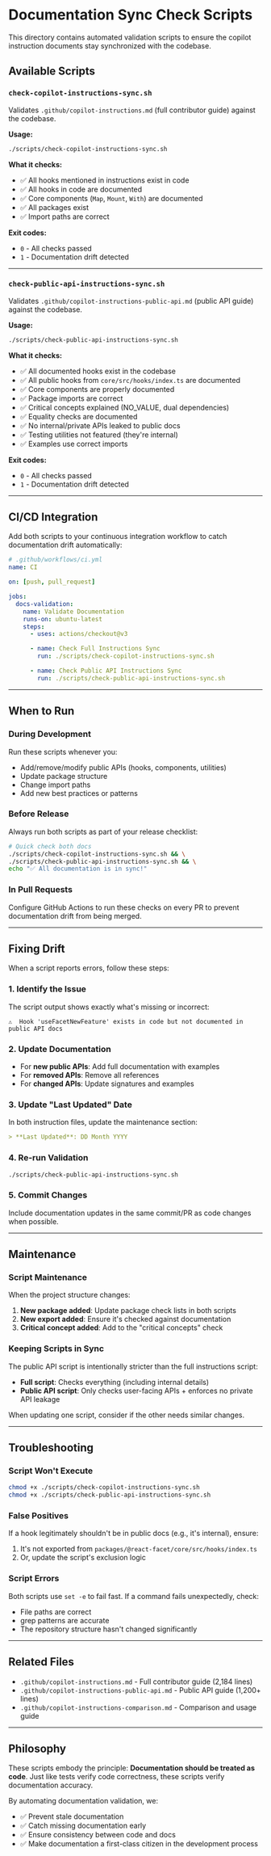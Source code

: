 # Documentation Sync Check Scripts

This directory contains automated validation scripts to ensure the copilot instruction documents stay synchronized with the codebase.

## Available Scripts

### `check-copilot-instructions-sync.sh`

Validates `.github/copilot-instructions.md` (full contributor guide) against the codebase.

**Usage:**

```bash
./scripts/check-copilot-instructions-sync.sh
```

**What it checks:**

- ✅ All hooks mentioned in instructions exist in code
- ✅ All hooks in code are documented
- ✅ Core components (`Map`, `Mount`, `With`) are documented
- ✅ All packages exist
- ✅ Import paths are correct

**Exit codes:**

- `0` - All checks passed
- `1` - Documentation drift detected

---

### `check-public-api-instructions-sync.sh`

Validates `.github/copilot-instructions-public-api.md` (public API guide) against the codebase.

**Usage:**

```bash
./scripts/check-public-api-instructions-sync.sh
```

**What it checks:**

- ✅ All documented hooks exist in the codebase
- ✅ All public hooks from `core/src/hooks/index.ts` are documented
- ✅ Core components are properly documented
- ✅ Package imports are correct
- ✅ Critical concepts explained (NO_VALUE, dual dependencies)
- ✅ Equality checks are documented
- ✅ No internal/private APIs leaked to public docs
- ✅ Testing utilities not featured (they're internal)
- ✅ Examples use correct imports

**Exit codes:**

- `0` - All checks passed
- `1` - Documentation drift detected

---

## CI/CD Integration

Add both scripts to your continuous integration workflow to catch documentation drift automatically:

```yaml
# .github/workflows/ci.yml
name: CI

on: [push, pull_request]

jobs:
  docs-validation:
    name: Validate Documentation
    runs-on: ubuntu-latest
    steps:
      - uses: actions/checkout@v3

      - name: Check Full Instructions Sync
        run: ./scripts/check-copilot-instructions-sync.sh

      - name: Check Public API Instructions Sync
        run: ./scripts/check-public-api-instructions-sync.sh
```

---

## When to Run

### During Development

Run these scripts whenever you:

- Add/remove/modify public APIs (hooks, components, utilities)
- Update package structure
- Change import paths
- Add new best practices or patterns

### Before Release

Always run both scripts as part of your release checklist:

```bash
# Quick check both docs
./scripts/check-copilot-instructions-sync.sh && \
./scripts/check-public-api-instructions-sync.sh && \
echo "✅ All documentation is in sync!"
```

### In Pull Requests

Configure GitHub Actions to run these checks on every PR to prevent documentation drift from being merged.

---

## Fixing Drift

When a script reports errors, follow these steps:

### 1. Identify the Issue

The script output shows exactly what's missing or incorrect:

```
⚠️  Hook 'useFacetNewFeature' exists in code but not documented in public API docs
```

### 2. Update Documentation

- For **new public APIs**: Add full documentation with examples
- For **removed APIs**: Remove all references
- For **changed APIs**: Update signatures and examples

### 3. Update "Last Updated" Date

In both instruction files, update the maintenance section:

```markdown
> **Last Updated**: DD Month YYYY
```

### 4. Re-run Validation

```bash
./scripts/check-public-api-instructions-sync.sh
```

### 5. Commit Changes

Include documentation updates in the same commit/PR as code changes when possible.

---

## Maintenance

### Script Maintenance

When the project structure changes:

1. **New package added**: Update package check lists in both scripts
2. **New export added**: Ensure it's checked against documentation
3. **Critical concept added**: Add to the "critical concepts" check

### Keeping Scripts in Sync

The public API script is intentionally stricter than the full instructions script:

- **Full script**: Checks everything (including internal details)
- **Public API script**: Only checks user-facing APIs + enforces no private API leakage

When updating one script, consider if the other needs similar changes.

---

## Troubleshooting

### Script Won't Execute

```bash
chmod +x ./scripts/check-copilot-instructions-sync.sh
chmod +x ./scripts/check-public-api-instructions-sync.sh
```

### False Positives

If a hook legitimately shouldn't be in public docs (e.g., it's internal), ensure:

1. It's not exported from `packages/@react-facet/core/src/hooks/index.ts`
2. Or, update the script's exclusion logic

### Script Errors

Both scripts use `set -e` to fail fast. If a command fails unexpectedly, check:

- File paths are correct
- grep patterns are accurate
- The repository structure hasn't changed significantly

---

## Related Files

- `.github/copilot-instructions.md` - Full contributor guide (2,184 lines)
- `.github/copilot-instructions-public-api.md` - Public API guide (1,200+ lines)
- `.github/copilot-instructions-comparison.md` - Comparison and usage guide

---

## Philosophy

These scripts embody the principle: **Documentation should be treated as code**. Just like tests verify code correctness, these scripts verify documentation accuracy.

By automating documentation validation, we:

- ✅ Prevent stale documentation
- ✅ Catch missing documentation early
- ✅ Ensure consistency between code and docs
- ✅ Make documentation a first-class citizen in the development process
